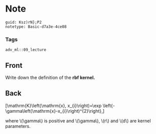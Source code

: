 # Note
```
guid: Ksz)rN};P2
notetype: Basic-d7a3e-4ce08
```

### Tags
```
adv_ml::09_lecture
```

## Front
Write down the definition of the <b>rbf kernel.</b>

## Back
\[\mathrm{K}\left(\mathrm{x}, x_{i}\right)=\exp
\left\{-\gamma\left(\mathrm{x}-x_{i}\right)^{2}\right\},\]
<div>
  where \(\gamma\) is positive and \(\gamma\), \(r\) and \(d\) are
  kernel parameters.
</div>
